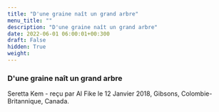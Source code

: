 ```yaml
---
title: "D'une graine naît un grand arbre"
menu_title: ""
description: "D'une graine naît un grand arbre"
date: 2022-06-01 06:00:01+00:300
draft: False
hidden: True
weight:
---
```

### D'une graine naît un grand arbre

Seretta Kem - reçu par Al Fike le 12 Janvier 2018, Gibsons, Colombie-Britannique, Canada.



